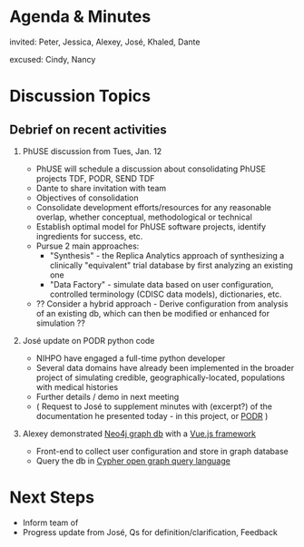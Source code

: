 # Agenda & Minutes

invited: Peter, Jessica, Alexey, José, Khaled, Dante

excused: Cindy, Nancy

# Discussion Topics

## Debrief on recent activities

1. PhUSE discussion from Tues, Jan. 12
   * PhUSE will schedule a discussion about consolidating PhUSE projects TDF, PODR, SEND TDF
   * Dante to share invitation with team
   * Objectives of consolidation
    * Consolidate development efforts/resources for any reasonable overlap, whether conceptual, methodological or technical
    * Establish optimal model for PhUSE software projects, identify ingredients for success, etc.
    * Pursue 2 main approaches:
      * "Synthesis" - the Replica Analytics approach of synthesizing a clinically "equivalent" trial database  by first analyzing an existing one
      * "Data Factory" - simulate data based on user configuration, controlled terminology (CDISC data models), dictionaries, etc.
    * ?? Consider a hybrid approach - Derive configuration from analysis of an existing db, which can then be modified or enhanced for simulation ??

2. José update on PODR python code
   * NIHPO have engaged a full-time python developer
   * Several data domains have already been implemented in the broader project of simulating credible, geographically-located, populations with medical histories
   * Further details / demo in next meeting
   * ( Request to José to supplement minutes with (excerpt?) of the documentation he presented today - in this project, or [PODR](https://github.com/phuse-org/PODR) )

3. Alexey demonstrated [Neo4j graph db](https://neo4j.com/product/neo4j-graph-database/) with a [Vue.js framework](https://vuejs.org/)
   * Front-end to collect user configuration and store in graph database
   * Query the db in [Cypher open graph query language](http://www.opencypher.org/?ref=cypher)

# Next Steps
* Inform team of 
* Progress update from José, Qs for definition/clarification, Feedback
